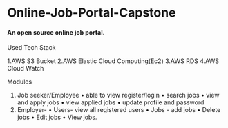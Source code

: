 # Online-Job-Portal-Capstone


#### An open source online job portal.


Used Tech Stack

1.AWS S3 Bucket
2.AWS Elastic Cloud Computing(Ec2)
3.AWS RDS
4.AWS Cloud Watch

Modules

1. Job seeker/Employee
• able to view register/login
• search jobs
• view and apply jobs
• view applied jobs
• update profile and password
2. Employer-
• Users- view all registered users
• Jobs - add jobs
• Delete jobs
• Edit jobs
• View jobs. 

